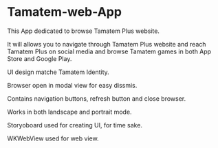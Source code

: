 # Tamatem-web-App

This App dedicated to browse Tamatem Plus website.

It will allows you to navigate through Tamatem Plus website and reach Tamatem Plus on social media and browse Tamatem games in both App Store and Google Play.


UI design matche Tamatem Identity.

Browser open in modal view for easy dissmis.

Contains navigation buttons, refresh button and close browser.

Works in both landscape and portrait mode.

Storyoboard used for creating UI, for time sake.

WKWebView used for web view.
